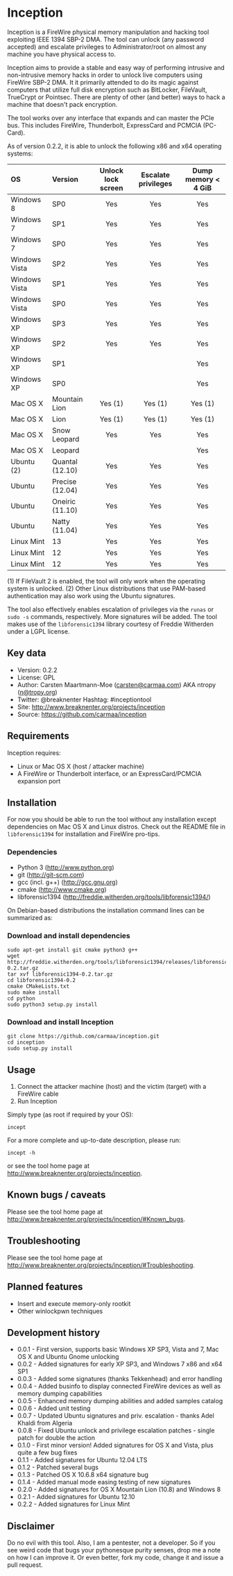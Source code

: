 Inception
=========

Inception is a FireWire physical memory manipulation and hacking tool
exploiting IEEE 1394 SBP-2 DMA. The tool can unlock (any password accepted)
and escalate privileges to Administrator/root on almost any machine you have
physical access to.

Inception aims to provide a stable and easy way of performing intrusive and 
non-intrusive memory hacks in order to unlock live computers using FireWire 
SBP-2 DMA. It it primarily attended to do its magic against computers that 
utilize full disk encryption such as BitLocker, FileVault, TrueCrypt or 
Pointsec. There are plenty of other (and better) ways to hack a machine that 
doesn't pack encryption.

The tool works over any interface that expands and can master the PCIe bus. This
includes FireWire, Thunderbolt, ExpressCard and PCMCIA (PC-Card).

As of version 0.2.2, it is able to unlock the following x86 and x64 operating
systems:

|OS           |Version        |Unlock lock screen|Escalate privileges|Dump memory < 4 GiB|
|:------------|:--------------|:----------------:|:-----------------:|:-----------------:|
|Windows 8    |SP0            |        Yes       |        Yes        |        Yes        |
|Windows 7    |SP1            |        Yes       |        Yes        |        Yes        |
|Windows 7    |SP0            |        Yes       |        Yes        |        Yes        |
|Windows Vista|SP2            |        Yes       |        Yes        |        Yes        |
|Windows Vista|SP1            |        Yes       |        Yes        |        Yes        |
|Windows Vista|SP0            |        Yes       |        Yes        |        Yes        |
|Windows XP   |SP3            |        Yes       |        Yes        |        Yes        |
|Windows XP   |SP2            |        Yes       |        Yes        |        Yes        |
|Windows XP   |SP1            |                  |                   |        Yes        |
|Windows XP   |SP0            |                  |                   |        Yes        |
|Mac OS X     |Mountain Lion  |       Yes (1)    |       Yes (1)     |       Yes (1)     |
|Mac OS X     |Lion           |       Yes (1)    |       Yes (1)     |       Yes (1)     |
|Mac OS X     |Snow Leopard   |        Yes       |        Yes        |        Yes        |
|Mac OS X     |Leopard        |                  |                   |        Yes        |
|Ubuntu (2)   |Quantal (12.10)|        Yes       |        Yes        |        Yes        |
|Ubuntu       |Precise (12.04)|        Yes       |        Yes        |        Yes        |
|Ubuntu       |Oneiric (11.10)|        Yes       |        Yes        |        Yes        |
|Ubuntu       |Natty (11.04)  |        Yes       |        Yes        |        Yes        |
|Linux Mint   |13             |        Yes       |        Yes        |        Yes        |
|Linux Mint   |12             |        Yes       |        Yes        |        Yes        |
|Linux Mint   |12             |        Yes       |        Yes        |        Yes        |

(1) If FileVault 2 is enabled, the tool will only work when the operating
    system is unlocked.
(2) Other Linux distributions that use PAM-based authentication may also work 
    using the Ubuntu signatures.

The tool also effectively enables escalation of privileges via the `runas` or 
`sudo -s` commands, respectively. More signatures will be added. The tool makes
use of the `libforensic1394` library courtesy of Freddie Witherden under a LGPL
license.


Key data
--------

 * Version:	0.2.2
 * License:	GPL
 * Author:	Carsten Maartmann-Moe (carsten@carmaa.com) AKA ntropy (n@tropy.org)
 * Twitter:	@breaknenter Hashtag: #inceptiontool
 * Site:	http://www.breaknenter.org/projects/inception
 * Source:	https://github.com/carmaa/inception


Requirements
------------

Inception requires:

 * Linux or Mac OS X (host / attacker machine)
 * A FireWire or Thunderbolt interface, or an ExpressCard/PCMCIA expansion port


Installation
------------

For now you should be able to run the tool without any installation except
dependencies on Mac OS X and Linux distros. Check out the README file in 
`libforensic1394` for installation and FireWire pro-tips.

### Dependencies

 * Python 3		(http://www.python.org)
 * git			(http://git-scm.com)
 * gcc (incl. g++)	(http://gcc.gnu.org)
 * cmake		(http://www.cmake.org)
 * libforensic1394	(http://freddie.witherden.org/tools/libforensic1394/)

On Debian-based distributions the installation command lines can be summarized
as:

### Download and install dependencies

	sudo apt-get install git cmake python3 g++
	wget http://freddie.witherden.org/tools/libforensic1394/releases/libforensic1394-0.2.tar.gz
	tar xvf libforensic1394-0.2.tar.gz
	cd libforensic1394-0.2
	cmake CMakeLists.txt
	sudo make install
	cd python
	sudo python3 setup.py install

### Download and install Inception

	git clone https://github.com/carmaa/inception.git
	cd inception
	sudo setup.py install


Usage
-----

 1. Connect the attacker machine (host) and the victim (target) with a FireWire cable
 2. Run Inception

Simply type (as root if required by your OS):

	incept

For a more complete and up-to-date description, please run:

	incept -h

or see the tool home page at http://www.breaknenter.org/projects/inception.


Known bugs / caveats
--------------------

Please see the tool home page at http://www.breaknenter.org/projects/inception/#Known_bugs.
   

Troubleshooting
---------------

Please see the tool home page at http://www.breaknenter.org/projects/inception/#Troubleshooting.


Planned features
----------------

 * Insert and execute memory-only rootkit
 * Other winlockpwn techniques
 
 
Development history
-------------------
 
 * 0.0.1 - First version, supports basic Windows XP SP3, Vista and 7, Mac OS X
           and Ubuntu Gnome unlocking  
 * 0.0.2 - Added signatures for early XP SP3, and Windows 7 x86 and x64 SP1  
 * 0.0.3 - Added some signatures (thanks Tekkenhead) and error handling  
 * 0.0.4 - Added businfo to display connected FireWire devices as well as memory
           dumping capabilities  
 * 0.0.5 - Enhanced memory dumping abilities and added samples catalog  
 * 0.0.6 - Added unit testing  
 * 0.0.7 - Updated Ubuntu signatures and priv. escalation - thanks Adel Khaldi
           from Algeria  
 * 0.0.8 - Fixed Ubuntu unlock and privilege escalation patches - single patch
           for double the action
 * 0.1.0 - First minor version! Added signatures for OS X and Vista, plus quite
           a few bug fixes
 * 0.1.1 - Added signatures for Ubuntu 12.04 LTS
 * 0.1.2 - Patched several bugs
 * 0.1.3 - Patched OS X 10.6.8 x64 signature bug
 * 0.1.4 - Added manual mode easing testing of new signatures
 * 0.2.0 - Added signatures for OS X Mountain Lion (10.8) and Windows 8
 * 0.2.1 - Added signatures for Ubuntu 12.10
 * 0.2.2 - Added signatures for Linux Mint
 
 
Disclaimer
----------
Do no evil with this tool. Also, I am a pentester, not a developer. So if you
see weird code that bugs your pythonesque purity senses, drop me a note on how
I can improve it. Or even better, fork my code, change it and issue a pull
request.
